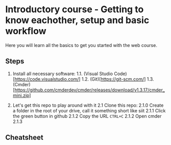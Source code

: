 # Introductory course - Getting to know eachother, setup and basic workflow

Here you will learn all the basics to get you started with the web course.

## Steps

1. Install all necessary software:
   1.1. (Visual Studio Code)[https://code.visualstudio.com/]
   1.2. (Git)[https://git-scm.com/]
   1.3. (Cmder)[https://github.com/cmderdev/cmder/releases/download/v1.3.17/cmder_mini.zip]

1. Let's get this repo to play around with it
   2.1 Clone this repo:
   2.1.0 Create a folder in the root of your drive, call it something short like siit
   2.1.1 Click the green button in github
   2.1.2 Copy the URL `CTRL+C`
   2.1.2 Open cmder
   2.1.3

## Cheatsheet
